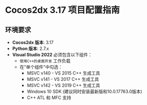 # Cocos2dx 3.17 项目配置指南

## 环境要求
- **Cocos2dx 版本**: 3.17
- **Python 版本**: 2.7.x
- **Visual Studio 2022** 必须包含以下组件：
  - `使用C++的桌面开发` 工作负载
  - 在"单个组件"中勾选：
    - MSVC v140 - VS 2015 C++ 生成工具
    - MSVC v141 - VS 2017 C++ 生成工具
    - MSVC v142 - VS 2019 C++ 生成工具
    - Windows 10 SDK (建议同时安装最新版和10.0.17763.0版本)
    - C++ ATL 和 MFC 支持
